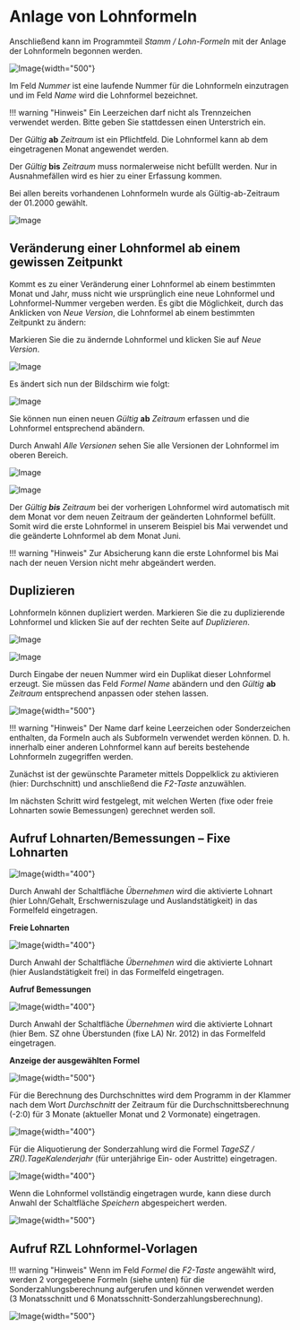 # Anlage von Lohnformeln

Anschließend kann im Programmteil *Stamm / Lohn-Formeln* mit der Anlage der Lohnformeln begonnen werden.

![Image](<img/image374.png>){width="500"}

Im Feld *Nummer* ist eine laufende Nummer für die Lohnformeln einzutragen und im Feld *Name* wird die Lohnformel bezeichnet.

!!! warning "Hinweis"
    Ein Leerzeichen darf nicht als Trennzeichen verwendet werden. Bitte geben Sie stattdessen einen Unterstrich ein.

Der *Gültig* **ab** *Zeitraum* ist ein Pflichtfeld. Die Lohnformel kann ab dem eingetragenen Monat angewendet werden.

Der *Gültig* **bis** *Zeitraum* muss normalerweise nicht befüllt werden. Nur in Ausnahmefällen wird es hier zu einer Erfassung kommen.

Bei allen bereits vorhandenen Lohnformeln wurde als Gültig-ab-Zeitraum der 01.2000 gewählt.

![Image](<img/image375.png>)

## Veränderung einer Lohnformel ab einem gewissen Zeitpunkt

Kommt es zu einer Veränderung einer Lohnformel ab einem bestimmten Monat und Jahr, muss nicht wie ursprünglich eine neue Lohnformel und Lohnformel-Nummer vergeben werden. Es gibt die Möglichkeit, durch das Anklicken von *Neue Version*, die Lohnformel ab einem bestimmten Zeitpunkt zu ändern:

Markieren Sie die zu ändernde Lohnformel und klicken Sie auf *Neue Version*.

![Image](<img/image376.png>)

Es ändert sich nun der Bildschirm wie folgt:

![Image](<img/image377.png>)

Sie können nun einen neuen *Gültig* **ab** *Zeitraum* erfassen und die Lohnformel entsprechend abändern.

Durch Anwahl *Alle Versionen* sehen Sie alle Versionen der Lohnformel im oberen Bereich.

![Image](<img/image378.png>)

![Image](<img/image379.png>)

Der *Gültig **bis** Zeitraum* bei der vorherigen Lohnformel wird automatisch mit dem Monat vor dem neuen Zeitraum der geänderten Lohnformel befüllt. Somit wird die erste Lohnformel in unserem Beispiel bis Mai verwendet und die geänderte Lohnformel ab dem Monat Juni.

!!! warning "Hinweis"
    Zur Absicherung kann die erste Lohnformel bis Mai nach der neuen Version nicht mehr abgeändert werden.

## Duplizieren

Lohnformeln können dupliziert werden. Markieren Sie die zu duplizierende Lohnformel und klicken Sie auf der rechten Seite auf *Duplizieren*.

![Image](<img/image380.png>)

![Image](<img/image381.png>)

Durch Eingabe der neuen Nummer wird ein Duplikat dieser Lohnformel erzeugt. Sie müssen das Feld *Formel Name* abändern und den *Gültig* **ab** *Zeitraum* entsprechend anpassen oder stehen lassen.

![Image](<img/image382.png>){width="500"}

!!! warning "Hinweis"
    Der Name darf keine Leerzeichen oder Sonderzeichen enthalten, da Formeln auch als Subformeln verwendet werden können. D. h. innerhalb einer anderen Lohnformel kann auf bereits bestehende Lohnformeln zugegriffen werden.

Zunächst ist der gewünschte Parameter mittels Doppelklick zu aktivieren (hier: Durchschnitt) und anschließend die *F2-Taste* anzuwählen.

Im nächsten Schritt wird festgelegt, mit welchen Werten (fixe oder freie Lohnarten sowie Bemessungen) gerechnet werden soll.

## Aufruf Lohnarten/Bemessungen – Fixe Lohnarten

![Image](<img/image383.png>){width="400"}

Durch Anwahl der Schaltfläche *Übernehmen* wird die aktivierte Lohnart (hier Lohn/Gehalt, Erschwerniszulage und Auslandstätigkeit) in das Formelfeld eingetragen.

**Freie Lohnarten**

![Image](<img/image384.png>){width="400"}

Durch Anwahl der Schaltfläche *Übernehmen* wird die aktivierte Lohnart (hier Auslandstätigkeit frei) in das Formelfeld eingetragen.

**Aufruf Bemessungen**

![Image](<img/image385.png>){width="400"}

Durch Anwahl der Schaltfläche *Übernehmen* wird die aktivierte Lohnart (hier Bem. SZ ohne Überstunden (fixe LA) Nr. 2012) in das Formelfeld eingetragen.

**Anzeige der ausgewählten Formel**

![Image](<img/image386.png>){width="500"}

Für die Berechnung des Durchschnittes wird dem Programm in der Klammer nach dem Wort *Durchschnitt* der Zeitraum für die Durchschnittsberechnung (-2:0) für 3 Monate (aktueller Monat und 2 Vormonate) eingetragen.

![Image](<img/image387.png>){width="400"}

Für die Aliquotierung der Sonderzahlung wird die Formel *TageSZ / ZR().TageKalenderjahr* (für unterjährige Ein- oder Austritte) eingetragen.

![Image](<img/image388.png>){width="400"}

Wenn die Lohnformel vollständig eingetragen wurde, kann diese durch Anwahl der Schaltfläche *Speichern* abgespeichert werden.

![Image](<img/image389.png>){width="500"}

## Aufruf RZL Lohnformel-Vorlagen

!!! warning "Hinweis"
    Wenn im Feld *Formel* die *F2-Taste* angewählt wird, werden 2 vorgegebene Formeln (siehe unten) für die Sonderzahlungsberechnung aufgerufen und können verwendet werden (3 Monatsschnitt und 6 Monatsschnitt-Sonderzahlungsberechnung).

![Image](<img/image390.png>){width="500"}